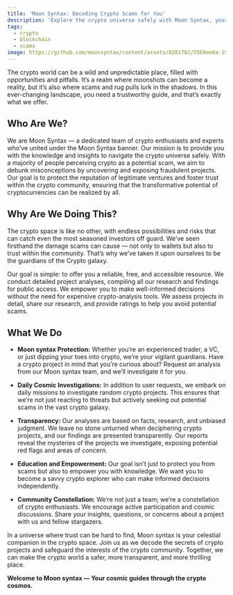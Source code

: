 ```yaml
---
title: 'Moon Syntax: Decoding Crypto Scams for You'
description: 'Explore the crypto universe safely with Moon Syntax, your trustworthy guide to navigating the unpredictable crypto landscape.'
tags:
  - crypto
  - blockchain
  - scams
image: https://github.com/moonsyntax/content/assets/8281782/5569ee6a-15d1-410d-9672-f1b9c6b4618f
---
```


The crypto world can be a wild and unpredictable place, filled with opportunities and pitfalls. It’s a realm where moonshots can become a reality, but it’s also where scams and rug pulls lurk in the shadows. In this ever-changing landscape, you need a trustworthy guide, and that’s exactly what we offer.

## Who Are We?

We are Moon Syntax — a dedicated team of crypto enthusiasts and experts who’ve united under the Moon Syntax banner. Our mission is to provide you with the knowledge and insights to navigate the crypto universe safely. With a majority of people perceiving crypto as a potential scam, we aim to debunk misconceptions by uncovering and exposing fraudulent projects. Our goal is to protect the reputation of legitimate ventures and foster trust within the crypto community, ensuring that the transformative potential of cryptocurrencies can be realized by all.

## Why Are We Doing This?

The crypto space is like no other, with endless possibilities and risks that can catch even the most seasoned investors off guard. We’ve seen firsthand the damage scams can cause — not only to wallets but also to trust within the community. That’s why we’ve taken it upon ourselves to be the guardians of the Crypto galaxy.

Our goal is simple: to offer you a reliable, free, and accessible resource. We conduct detailed project analyses, compiling all our research and findings for public access. We empower you to make well-informed decisions without the need for expensive crypto-analysis tools. We assess projects in detail, share our research, and provide ratings to help you avoid potential scams.

## What We Do

- **Moon syntax Protection:** Whether you’re an experienced trader, a VC, or just dipping your toes into crypto, we’re your vigilant guardians. Have a crypto project in mind that you’re curious about? Request an analysis from our Moon syntax team, and we’ll investigate it for you.

- **Daily Cosmic Investigations:** In addition to user requests, we embark on daily missions to investigate random crypto projects. This ensures that we’re not just reacting to threats but actively seeking out potential scams in the vast crypto galaxy.

- **Transparency:** Our analyses are based on facts, research, and unbiased judgment. We leave no stone unturned when deciphering crypto projects, and our findings are presented transparently. Our reports reveal the mysteries of the projects we investigate, exposing potential red flags and areas of concern.

- **Education and Empowerment:** Our goal isn’t just to protect you from scams but also to empower you with knowledge. We want you to become a savvy crypto explorer who can make informed decisions independently.

- **Community Constellation:** We’re not just a team; we’re a constellation of crypto enthusiasts. We encourage active participation and cosmic discussions. Share your insights, questions, or concerns about a project with us and fellow stargazers.

In a universe where trust can be hard to find, Moon syntax is your celestial companion in the crypto space. Join us as we decode the secrets of crypto projects and safeguard the interests of the crypto community. Together, we can make the crypto world a safer, more transparent, and more thrilling place.

**Welcome to Moon syntax — Your cosmic guides through the crypto cosmos.**
